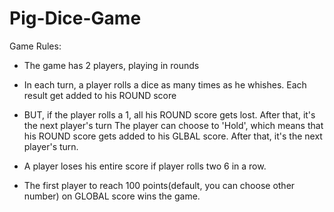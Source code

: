 # Pig-Dice-Game
Game Rules:

* <p>The game has 2 players, playing in rounds</p>
* <p>In each turn, a player rolls a dice as many times as he whishes. Each result get added to his ROUND score</p>
* <p>BUT, if the player rolls a 1, all his ROUND score gets lost. After that, it's the next player's turn The player can choose to 'Hold', which means that his ROUND score gets added to his GLBAL score. After that, it's the next player's turn.</p>
* <p>A player loses his entire score if player rolls two 6 in a row.</p>
* <p>The first player to reach 100 points(default, you can choose other number) on GLOBAL score wins the game.</p>


